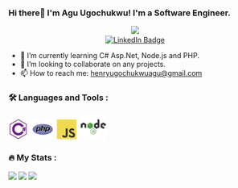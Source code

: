 ### Hi there👋 I'm Agu Ugochukwu! I'm a Software Engineer.

<div id="header" align="center">
  <img src="https://media.giphy.com/media/v1.Y2lkPTc5MGI3NjExMnVzaDRicmx0MTM5aXJ1YzkyY2FhODRsbXI3dGlpc3M0bjU3OGtkdSZlcD12MV9pbnRlcm5hbF9naWZfYnlfaWQmY3Q9Zw/qgQUggAC3Pfv687qPC/giphy.gif" width="300"/>
</div>

<div id="badges" align="center">
  <a target="_blank" href="https://www.linkedin.com/in/aguhenryugochukwu/">
    <img src="https://img.shields.io/badge/LinkedIn-blue?style=for-the-badge&logo=linkedin&logoColor=white" alt="LinkedIn Badge"/>
  </a>
</div>

- 🌱 I’m currently learning C# Asp.Net, Node.js and PHP.
- 👯 I’m looking to collaborate on any projects.
- 📫 How to reach me: henryugochukwuagu@gmail.com

### :hammer_and_wrench: Languages and Tools :
<div>
  <img src="https://github.com/devicons/devicon/blob/master/icons/csharp/csharp-line.svg" title="CSharp" alt="CSharp" width="40" height="40"/>&nbsp;
  <img src="https://github.com/devicons/devicon/blob/master/icons/php/php-original.svg"  title="Php" alt="Php" width="40" height="40"/>&nbsp;
  <img src="https://github.com/devicons/devicon/blob/master/icons/javascript/javascript-original.svg" title="JavaScript" alt="JavaScript" width="40" height="40"/>&nbsp;
  <img src="https://github.com/devicons/devicon/blob/master/icons/nodejs/nodejs-original-wordmark.svg" title="Node" alt="Node" width="50" height="50"/>&nbsp;
 
  </div>

### :fire: My Stats :
<img align="center" src ="https://github-readme-stats.vercel.app/api/top-langs/?username=Henrymenez&theme=dark"/>

<img align="center" src="https://github-readme-stats.vercel.app/api?username=Henrymenez&show_icons=true&theme=dark"/>
<img align="center"src="https://github-readme-streak-stats.herokuapp.com/?user=Henrymenez&theme=dark"/>
